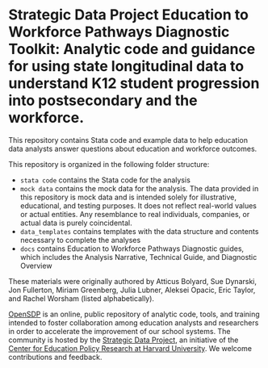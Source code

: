 # Strategic Data Project Education to Workforce Pathways Diagnostic Toolkit: Analytic code and guidance for using state longitudinal data to understand K12 student progression into postsecondary and the workforce. 
This repository contains Stata code and example
data to help education data analysts answer questions about education and workforce outcomes.


This repository is organized in the following folder structure:
- `stata code` contains the Stata code for the analysis
- `mock data` contains the mock data for the analysis. The data provided in this repository is mock data and is intended solely for illustrative, educational, and testing purposes. It does not reflect real-world values or actual entities. Any resemblance to real individuals, companies, or actual data is purely coincidental.
- `data_templates` contains templates with the data structure and contents necessary to complete the analyses
- `docs` contains Education to Workforce Pathways Diagnostic guides, which includes the Analysis Narrative, Technical Guide, and Diagnostic Overview

These materials were originally authored by Atticus Bolyard, Sue Dynarski, Jon Fullerton, Miriam Greenberg, Julia Lubner, Aleksei Opacic, Eric Taylor, and Rachel Worsham (listed alphabetically).

[OpenSDP](https://opensdp.github.io) is an online, public repository of analytic
code, tools, and training intended to foster collaboration among education
analysts and researchers in order to accelerate the improvement of our school
systems. The community is hosted by the
[Strategic Data Project](https://sdp.cepr.harvard.edu), an initiative of the
[Center for Education Policy Research at Harvard University](https://cepr.harvard.edu).
We welcome contributions and feedback.
